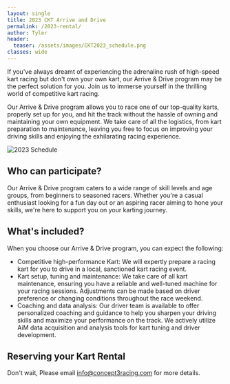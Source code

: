 ```yaml
---
layout: single
title: 2023 CKT Arrive and Drive
permalink: /2023-rental/
author: Tyler
header:
  teaser: /assets/images/CKT2023_schedule.png
classes: wide
---
```


If you've always dreamt of experiencing the adrenaline rush of high-speed kart racing but don't own your own kart, our Arrive & Drive program may be the perfect solution for you.
Join us to immerse yourself in the thrilling world of competitive kart racing.

Our Arrive & Drive program allows you to race one of our top-quality karts, properly set up for you, and hit the track without the hassle of owning and maintaining your own equipment.
We take care of all the logistics, from kart preparation to maintenance, leaving you free to focus on improving your driving skills and enjoying the exhilarating racing experience.

![2023 Schedule]({{site.url}}/assets/images/CKT2023_schedule.png)

## Who can participate?

Our Arrive & Drive program caters to a wide range of skill levels and age groups, from beginners to seasoned racers.
Whether you're a casual enthusiast looking for a fun day out or an aspiring racer aiming to hone your skills, we're here to support you on your karting journey.

## What's included?

When you choose our Arrive & Drive program, you can expect the following:

- Competitive high-performance Kart: We will expertly prepare a racing kart for you to drive in a local, sanctioned kart racing event.
- Kart setup, tuning and maintenance: We take care of all kart maintenance, ensuring you have a reliable and well-tuned machine for your racing sessions.  Adjustments can be made based on driver preference or changing conditions throughout the race weekend.
- Coaching and data analysis: Our driver team is available to offer personalized coaching and guidance to help you sharpen your driving skills and maximize your performance on the track.  We actively utilize AiM data acquisition and analysis tools for kart tuning and driver development.

## Reserving your Kart Rental

Don't wait,
Please email [info@concept3racing.com](info@concept3racing.com) for more details.
